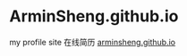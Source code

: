 # ArminSheng.github.io
my profile site
在线简历   <a href="arminsheng.github.io">arminsheng.github.io</a>
